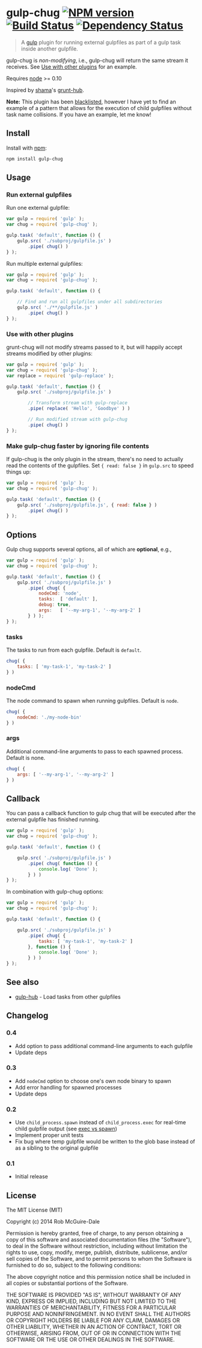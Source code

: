 # gulp-chug [![NPM version][npm-badge-img]][npm-url] [![Build Status](https://travis-ci.org/robatron/gulp-chug.png?branch=master)](https://travis-ci.org/robatron/gulp-chug) [![Dependency Status](https://david-dm.org/robatron/gulp-chug.png)](https://david-dm.org/robatron/gulp-chug)

> A [gulp][gulp-url] plugin for running external gulpfiles as part of a gulp task inside another gulpfile.

gulp-chug is *non-modifying*, i.e., gulp-chug will return the same stream it
receives. See [Use with other plugins](#use-with-other-plugins) for an example.

Requires [node](//nodejs.org) >= 0.10

Inspired by [shama](https://github.com/shama)'s [grunt-hub](https://github.com/shama/grunt-hub).

**Note:** This plugin has been [blacklisted](https://github.com/gulpjs/plugins/issues/93), however I have yet to find an example of a pattern that allows for the execution of child gulpfiles without task name collisions. If you have an example, let me know!

## Install

Install with [npm](https://npmjs.org/package/gulp-chug):

```sh
npm install gulp-chug
```


## Usage

### Run external gulpfiles

Run one external gulpfile:

```js
var gulp = require( 'gulp' );
var chug = require( 'gulp-chug' );

gulp.task( 'default', function () {
    gulp.src( './subproj/gulpfile.js' )
        .pipe( chug() )
} );
```

Run multiple external gulpfiles:

```js
var gulp = require( 'gulp' );
var chug = require( 'gulp-chug' );

gulp.task( 'default', function () {

    // Find and run all gulpfiles under all subdirectories
    gulp.src( './**/gulpfile.js' )
        .pipe( chug() )
} );
```

### Use with other plugins

grunt-chug will not modify streams passed to it, but will happily accept
streams modified by other plugins:

```js
var gulp = require( 'gulp' );
var chug = require( 'gulp-chug' );
var replace = require( 'gulp-replace' );

gulp.task( 'default', function () {
    gulp.src( './subproj/gulpfile.js' )

        // Transform stream with gulp-replace
        .pipe( replace( 'Hello', 'Goodbye' ) )

        // Run modified stream with gulp-chug
        .pipe( chug() )
} );
```

### Make gulp-chug faster by ignoring file contents

If gulp-chug is the only plugin in the stream, there's no need to actually read
the contents of the gulpfiles. Set `{ read: false }` in `gulp.src` to speed
things up:

```js
var gulp = require( 'gulp' );
var chug = require( 'gulp-chug' );

gulp.task( 'default', function () {
    gulp.src( './subproj/gulpfile.js', { read: false } )
        .pipe( chug() )
} );
```
## Options

Gulp chug supports several options, all of which are **optional**, e.g.,

```js
var gulp = require( 'gulp' );
var chug = require( 'gulp-chug' );

gulp.task( 'default', function () {
    gulp.src( './subproj/gulpfile.js' )
        .pipe( chug( {
            nodeCmd: 'node',
            tasks:  [ 'default' ],
            debug: true,
            args:   [ '--my-arg-1', '--my-arg-2' ]
        } ) );
} );
```

### tasks

The tasks to run from each gulpfile. Default is `default`.

```js
chug( {
    tasks: [ 'my-task-1', 'my-task-2' ]
} )
```

### nodeCmd

The node command to spawn when running gulpfiles. Default is `node`.

```js
chug( {
    nodeCmd: './my-node-bin'
} )
```

### args

Additional command-line arguments to pass to each spawned process. Default is
none.

```js
chug( {
    args: [ '--my-arg-1', '--my-arg-2' ]
} )
```

## Callback

You can pass a callback function to gulp chug that will be executed after the
external gulpfile has finished running.

```js
var gulp = require( 'gulp' );
var chug = require( 'gulp-chug' );

gulp.task( 'default', function () {

    gulp.src( './subproj/gulpfile.js' )
        .pipe( chug( function () {
            console.log( 'Done' );
        } ) )
} );
```

In combination with gulp-chug options:

```js
var gulp = require( 'gulp' );
var chug = require( 'gulp-chug' );

gulp.task( 'default', function () {

    gulp.src( './subproj/gulpfile.js' )
        .pipe( chug( {
            tasks: [ 'my-task-1', 'my-task-2' ]
        }, function () {
            console.log( 'Done' );
        } ) )
} );
```

## See also

- [gulp-hub](https://github.com/frankwallis/gulp-hub) - Load tasks from other gulpfiles

## Changelog

### 0.4

- Add option to pass additional command-line arguments to each gulpfile
- Update deps

### 0.3

- Add `nodeCmd` option to choose one's own node binary to spawn
- Add error handling for spawned processes
- Update deps

### 0.2

- Use `child_process.spawn` instead of `child_process.exec` for real-time child gulpfile output (see [exec vs spawn](http://www.hacksparrow.com/difference-between-spawn-and-exec-of-node-js-child_process.html))
- Implement proper unit tests
- Fix bug where temp gulpfile would be written to the glob base instead of as a sibling to the original gulpfile

### 0.1

- Initial release

## License

The MIT License (MIT)

Copyright (c) 2014 Rob McGuire-Dale

Permission is hereby granted, free of charge, to any person obtaining a copy
of this software and associated documentation files (the "Software"), to deal
in the Software without restriction, including without limitation the rights
to use, copy, modify, merge, publish, distribute, sublicense, and/or sell
copies of the Software, and to permit persons to whom the Software is
furnished to do so, subject to the following conditions:

The above copyright notice and this permission notice shall be included in
all copies or substantial portions of the Software.

THE SOFTWARE IS PROVIDED "AS IS", WITHOUT WARRANTY OF ANY KIND, EXPRESS OR
IMPLIED, INCLUDING BUT NOT LIMITED TO THE WARRANTIES OF MERCHANTABILITY,
FITNESS FOR A PARTICULAR PURPOSE AND NONINFRINGEMENT. IN NO EVENT SHALL THE
AUTHORS OR COPYRIGHT HOLDERS BE LIABLE FOR ANY CLAIM, DAMAGES OR OTHER
LIABILITY, WHETHER IN AN ACTION OF CONTRACT, TORT OR OTHERWISE, ARISING FROM,
OUT OF OR IN CONNECTION WITH THE SOFTWARE OR THE USE OR OTHER DEALINGS IN
THE SOFTWARE.

[npm-badge-img]: https://badge.fury.io/js/gulp-chug.png
[npm-url]: https://npmjs.org/package/gulp-chug
[gulp-url]: https://github.com/wearefractal/gulp
